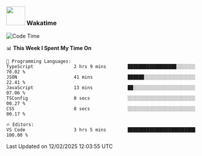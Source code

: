 ### <img src="https://media.giphy.com/media/VgCDAzcKvsR6OM0uWg/giphy.gif" width="50"> Wakatime

  <!--START_SECTION:waka-->
![Code Time](http://img.shields.io/badge/Code%20Time-1%2C479%20hrs%2040%20mins-blue)

📊 **This Week I Spent My Time On** 

```text
💬 Programming Languages: 
TypeScript               2 hrs 9 mins        ██████████████████░░░░░░░   70.02 % 
JSON                     41 mins             ██████░░░░░░░░░░░░░░░░░░░   22.41 % 
JavaScript               13 mins             ██░░░░░░░░░░░░░░░░░░░░░░░   07.06 % 
TSConfig                 0 secs              ░░░░░░░░░░░░░░░░░░░░░░░░░   00.27 % 
CSS                      0 secs              ░░░░░░░░░░░░░░░░░░░░░░░░░   00.17 % 

🔥 Editors: 
VS Code                  3 hrs 5 mins        █████████████████████████   100.00 % 
```


 Last Updated on 12/02/2025 12:03:55 UTC
<!--END_SECTION:waka-->
